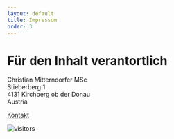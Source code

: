 ```yaml
---
layout: default
title: Impressum
order: 3
---
```

# Für den Inhalt verantortlich

Christian Mitterndorfer MSc<br />
Stieberberg 1<br />
4131 Kirchberg ob der Donau<br />
Austria


[Kontakt](mailto:c.mitterndorfer@gmail.com)

![visitors](https://visitor-badge.glitch.me/badge?page_id=mittch.mittch.github.io)